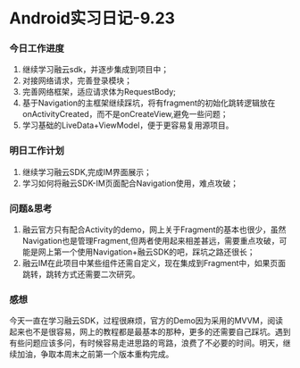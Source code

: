 # Android实习日记-9.23

### 今日工作进度

1. 继续学习融云sdk，并逐步集成到项目中；
2. 对接网络请求，完善登录模块；
3. 完善网络框架，适应请求体为RequestBody;
4. 基于Navigation的主框架继续踩坑，将有fragment的初始化跳转逻辑放在onActivityCreated，而不是onCreateView,避免一些问题；
5. 学习基础的LiveData+ViewModel，便于更容易复用源项目。

### 明日工作计划

1. 继续学习融云SDK,完成IM界面展示；
2. 学习如何将融云SDK-IM页面配合Navigation使用，难点攻破；

### 问题&思考

1. 融云官方只有配合Activity的demo，网上关于Fragment的基本也很少，虽然Navigation也是管理Fragment,但两者使用起来相差甚远，需要重点攻破，可能是网上第一个使用Navigation+融云SDK的吧，踩坑之路还很长；
2. 融云IM在此项目中某些组件还需自定义，现在集成到Fragment中，如果页面跳转，跳转方式还需要二次研究。

### 感想

今天一直在学习融云SDK，过程很麻烦，官方的Demo因为采用的MVVM，阅读起来也不是很容易，网上的教程都是最基本的那种，更多的还需要自己踩坑。遇到有些问题应该多问，有时候容易走进思路的弯路，浪费了不必要的时间。明天，继续加油，争取本周末之前第一个版本重构完成。